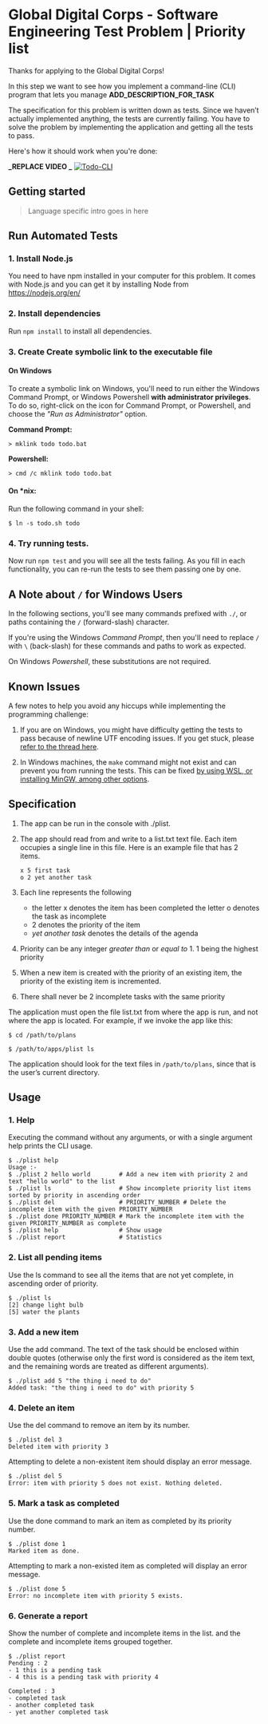 # Global Digital Corps - Software Engineering Test Problem | Priority list

Thanks for applying to the Global Digital Corps!

In this step we want to see how you implement a command-line (CLI) program that lets you manage **ADD_DESCRIPTION_FOR_TASK**

The specification for this problem is written down as tests. Since we haven’t actually implemented anything, the tests are currently failing. You have to solve the problem by implementing the application and getting all the tests to pass.

Here's how it should work when you're done:

**_REPLACE VIDEO _**
[![Todo-CLI](https://res.cloudinary.com/sv-co/image/upload/v1607935139/fullstack-CEF/Todo-CLI/play-video-demo_fp50wp.png)](https://vimeo.com/490621534)

## Getting started

> Language specific intro goes in here

## Run Automated Tests

### 1. Install Node.js

You need to have npm installed in your computer for this problem. It comes with Node.js and you can get it by installing Node from https://nodejs.org/en/

### 2. Install dependencies

Run `npm install` to install all dependencies.

### 3. Create Create symbolic link to the executable file

#### On Windows

To create a symbolic link on Windows, you'll need to run either the Windows Command Prompt, or Windows Powershell **with administrator privileges**. To do so, right-click on the icon for Command Prompt, or Powershell, and choose the _"Run as Administrator"_ option.

**Command Prompt:**

```
> mklink todo todo.bat
```

**Powershell:**

```
> cmd /c mklink todo todo.bat
```

#### On \*nix:

Run the following command in your shell:

```
$ ln -s todo.sh todo
```

### 4. Try running tests.

Now run `npm test` and you will see all the tests failing. As you fill in each functionality, you can re-run the tests to see them passing one by one.

## A Note about `/` for Windows Users

In the following sections, you'll see many commands prefixed with `./`, or paths containing the `/` (forward-slash) character.

If you're using the Windows _Command Prompt_, then you'll need to replace `/` with `\` (back-slash) for these commands and paths to work as expected.

On Windows _Powershell_, these substitutions are not required.

## Known Issues

A few notes to help you avoid any hiccups while implementing the programming challenge:

1. If you are on Windows, you might have difficulty getting the tests to pass because of newline UTF encoding issues. If you get stuck, please [refer to the thread here](https://github.com/nseadlc-2020/package-todo-cli-task/issues/12).

2. In Windows machines, the `make` command might not exist and can prevent you from running the tests. This can be fixed [by using WSL, or installing MinGW, among other options](https://stackoverflow.com/questions/32127524/how-to-install-and-use-make-in-windows).

## Specification

1.  The app can be run in the console with ./plist.

2.  The app should read from and write to a list.txt text file. Each item occupies a single line in this file. Here is an example file that has 2 items.
    ```
    x 5 first task
    o 2 yet another task
    ```
3.  Each line represents the following

    - the letter x denotes the item has been completed the letter o denotes the task as incomplete
    - 2 denotes the priority of the item
    - _yet another task_ denotes the details of the agenda

4.  Priority can be any integer _greater than_ or _equal to_ 1. 1 being the highest priority

5.  When a new item is created with the priority of an existing item, the priority of the existing item is incremented.

6.  There shall never be 2 incomplete tasks with the same priority

The application must open the file list.txt from where the app is run, and not where the app is located. For example, if we invoke the app like this:

```
$ cd /path/to/plans

$ /path/to/apps/plist ls
```

The application should look for the text files in `/path/to/plans`, since that is the user’s current directory.

## Usage

### 1. Help

Executing the command without any arguments, or with a single argument help prints the CLI usage.

```
$ ./plist help
Usage :-
$ ./plist 2 hello world        # Add a new item with priority 2 and text "hello world" to the list
$ ./plist ls                   # Show incomplete priority list items sorted by priority in ascending order
$ ./plist del                  # PRIORITY_NUMBER # Delete the incomplete item with the given PRIORITY_NUMBER
$ ./plist done PRIORITY_NUMBER # Mark the incomplete item with the given PRIORITY_NUMBER as complete
$ ./plist help                 # Show usage
$ ./plist report               # Statistics
```

### 2. List all pending items

Use the ls command to see all the items that are not yet complete, in ascending order of priority.

```
$ ./plist ls
[2] change light bulb
[5] water the plants
```

### 3. Add a new item

Use the add command. The text of the task should be enclosed within double quotes (otherwise only the first word is considered as the item text, and the remaining words are treated as different arguments).

```
$ ./plist add 5 "the thing i need to do"
Added task: "the thing i need to do" with priority 5
```

### 4. Delete an item

Use the del command to remove an item by its number.

```
$ ./plist del 3
Deleted item with priority 3
```

Attempting to delete a non-existent item should display an error message.

```
$ ./plist del 5
Error: item with priority 5 does not exist. Nothing deleted.
```

### 5. Mark a task as completed

Use the done command to mark an item as completed by its priority number.

```
$ ./plist done 1
Marked item as done.
```

Attempting to mark a non-existed item as completed will display an error message.

```
$ ./plist done 5
Error: no incomplete item with priority 5 exists.
```

### 6. Generate a report

Show the number of complete and incomplete items in the list. and the complete and incomplete items grouped together.

```
$ ./plist report
Pending : 2
- 1 this is a pending task
- 4 this is a pending task with priority 4

Completed : 3
- completed task
- another completed task
- yet another completed task
```

